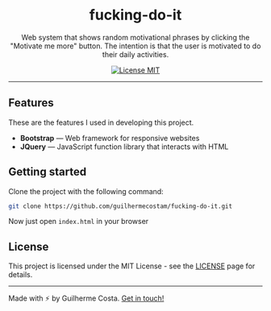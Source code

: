 <h1 align="center">
<br>
fucking-do-it
</h1>

<p align="center">Web system that shows random motivational phrases by clicking the "Motivate me more" button. The intention is that the user is motivated to do their daily activities.</p>

<p align="center">
  <a href="https://opensource.org/licenses/MIT">
    <img src="https://img.shields.io/badge/License-MIT-blue.svg" alt="License MIT">
  </a>
</p>

<hr />

## Features

These are the features I used in developing this project.

- **Bootstrap** — Web framework for responsive websites
- **JQuery** — JavaScript function library that interacts with HTML

## Getting started

Clone the project with the following command:

```sh
git clone https://github.com/guilhermecostam/fucking-do-it.git
```

Now just open `index.html` in your browser

## License

This project is licensed under the MIT License - see the [LICENSE](https://github.com/guilhermecostam/fucking-do-it/blob/master/LICENSE) page for details.

---

Made with :zap: by Guilherme Costa. [Get in touch!](https://www.linkedin.com/in/guilhermecostam/)
